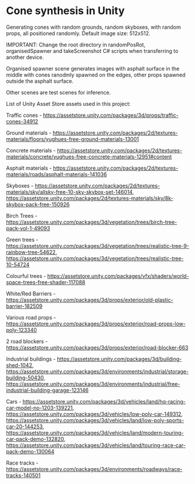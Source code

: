 # Cone synthesis in Unity
Generating cones with random grounds, random skyboxes, with random props, all positioned randomly. 
Default image size: 512x512. 

IMPORTANT: Change the root directory in randomPosRot, organisedSpawner and takeScreenshot C# scripts when transferring to another device. 

Organised spawner scene generates images with asphalt surface in the middle with cones ranodmly spawned on the edges, other props spawned outside the asphalt surface. 

Other scenes are test scenes for inference.

List of Unity Asset Store assets used in this project: 

Traffic cones - https://assetstore.unity.com/packages/3d/props/traffic-cones-34912

Ground materials - https://assetstore.unity.com/packages/2d/textures-materials/floors/yughues-free-ground-materials-13001

Concrete materials - https://assetstore.unity.com/packages/2d/textures-materials/concrete/yughues-free-concrete-materials-12951#content

Asphalt materials - https://assetstore.unity.com/packages/2d/textures-materials/roads/asphalt-materials-141036

Skyboxes - https://assetstore.unity.com/packages/2d/textures-materials/sky/allsky-free-10-sky-skybox-set-146014,
           https://assetstore.unity.com/packages/2d/textures-materials/sky/8k-skybox-pack-free-150926
             
Birch Trees - https://assetstore.unity.com/packages/3d/vegetation/trees/birch-tree-pack-vol-1-49093

Green trees - https://assetstore.unity.com/packages/3d/vegetation/trees/realistic-tree-9-rainbow-tree-54622,
              https://assetstore.unity.com/packages/3d/vegetation/trees/realistic-tree-10-54724
              
Colourful trees - https://assetstore.unity.com/packages/vfx/shaders/world-space-trees-free-shader-117088

White/Red Barriers - https://assetstore.unity.com/packages/3d/props/exterior/old-plastic-barrier-182509

Various road props - https://assetstore.unity.com/packages/3d/props/exterior/road-props-low-poly-123340

2 road blockers - https://assetstore.unity.com/packages/3d/props/exterior/road-blocker-663

Industrial buildings - https://assetstore.unity.com/packages/3d/building-shed-1042, 
                       https://assetstore.unity.com/packages/3d/environments/industrial/storage-building-50430,
                       https://assetstore.unity.com/packages/3d/environments/industrial/free-industrial-building-garage-123146
                       
Cars - https://assetstore.unity.com/packages/3d/vehicles/land/hq-racing-car-model-no-1203-139221, 
       https://assetstore.unity.com/packages/3d/vehicles/low-poly-car-149312, 
       https://assetstore.unity.com/packages/3d/vehicles/land/low-poly-sports-car-20-144253, 
       https://assetstore.unity.com/packages/3d/vehicles/land/modern-touring-car-pack-demo-132820, 
       https://assetstore.unity.com/packages/3d/vehicles/land/touring-race-car-pack-demo-130064
       
Race tracks - https://assetstore.unity.com/packages/3d/environments/roadways/race-tracks-140501
